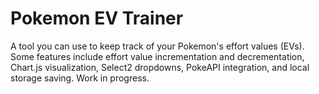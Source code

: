 # Pokemon EV Trainer
A tool you can use to keep track of your Pokemon's effort values (EVs). Some features include effort value incrementation and decrementation, Chart.js visualization, Select2 dropdowns, PokeAPI integration, and local storage saving. Work in progress.
